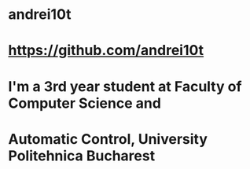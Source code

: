 # andrei10t
# https://github.com/andrei10t
# I'm a 3rd year student at Faculty of Computer Science and
# Automatic Control, University Politehnica Bucharest
